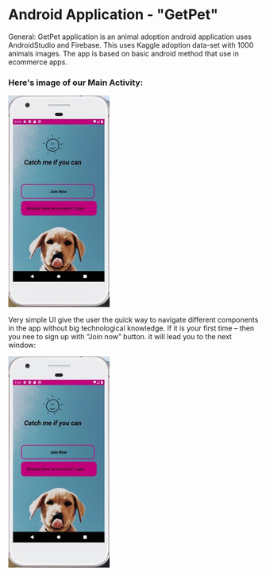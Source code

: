 # Android Application - "GetPet"

General:
GetPet application is an animal adoption android application uses AndroidStudio and Firebase.
This uses Kaggle adoption data-set with 1000 animals images.
The app is based on basic android method that use in ecommerce apps.

### Here's image of our Main Activity:

![main window](rsz_1main.jpg)

Very simple UI give the user the quick way to navigate different components in the app without big technological knowledge.
If it is your first time – then you nee to sign up with “Join now” button.
it will lead you to the next window:

![main window](rsz_1main.jpg)
